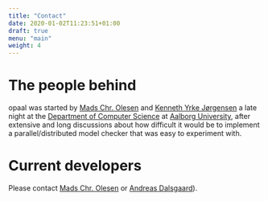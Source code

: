 ```yaml
---
title: "Contact"
date: 2020-01-02T11:23:51+01:00
draft: true
menu: "main"
weight: 4
---
```


# The people behind

opaal was started by [Mads Chr. Olesen](http://www.cs.aau.dk/~mchro) and [Kenneth Yrke Jørgensen](http://www.yrke.dk) a late night at the [Department of Computer Science](http://www.cs.aau.dk) at [Aalborg University](http://www.dbs.dk), after extensive and long discussions about how difficult it would be to implement a parallel/distributed model checker that was easy to experiment with.


# Current developers

Please contact [Mads Chr. Olesen](http://www.cs.aau.dk/~mchro)  or [Andreas Dalsgaard]()).
